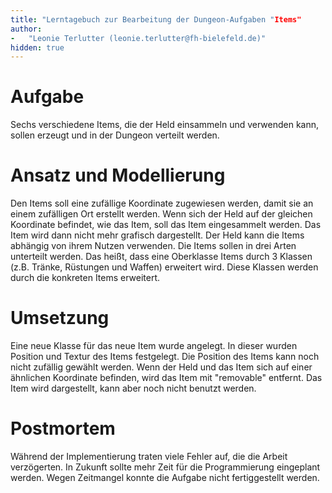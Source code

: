 ```yaml
---
title: "Lerntagebuch zur Bearbeitung der Dungeon-Aufgaben "Items"
author:
-   "Leonie Terlutter (leonie.terlutter@fh-bielefeld.de)"
hidden: true
---
```



<!--
Führen Sie zu jeder Woche zur Bearbeitung der Dungeon-Aufhaben ein
Lerntagebuch in Ihrem Team. Kopieren Sie dazu diese Vorlage und füllen
Sie den Kopf entsprechend aus.

Im Lerntagebuch sollen Sie Ihr Vorgehen bei der Bearbeitung der jeweiligen
Dungeon-Aufgaben vom ersten Schritt bis zur Abgabe der Lösung dokumentieren,
d.h. wie sind Sie die gestellte Aufgabe angegangen (und warum), was war
Ihr Plan und auf welche Probleme sind Sie bei der Umsetzung gestoßen und
wie haben Sie diese Probleme gelöst. Beachten Sie die vorgegebene Struktur.

Für jede Abgabe sollte ungefähr eine DIN-A4-Seite Text erstellt werden,
d.h. ca. 400 Wörter umfassen. Wer das Lerntagebuch nur ungenügend führt
oder es gar nicht mit abgibt, bekommt für die betreffende Abgabe 0 Punkte.

Checken Sie das Lerntagebuch mit in Ihr Projekt/Git-Repo ein.

Schreiben Sie den Text mit [Markdown](https://pandoc.org/MANUAL.html#pandocs-markdown).
Tipp: VSCode bringt einen vergleichsweise guten Markdown-Support (inkl. Preview)
bereits in der Grundinstallation mit.

Geben Sie das Lerntagebuch stets mit ab. Achtung: Wenn Sie Abbildungen
einbetten (etwa UML-Diagramme), denken Sie daran, diese auch abzugeben!
-->


# Aufgabe
Sechs verschiedene Items, die der Held einsammeln und verwenden kann, sollen erzeugt und in der Dungeon verteilt werden.
<!--
Bitte hier die zu lösende Aufgabe kurz in eigenen Worten beschreiben.
-->



# Ansatz und Modellierung

<!--
Bitte hier den Lösungsansatz kurz beschreiben:
-   Wie sollte die Aufgabe gelöst werden?
-   Welche Techniken wollten Sie einsetzen?
-   Wie sah Ihre Modellierung aus (UML-Diagramm)?
-   Worauf müssen Sie konkret achten?
-->

Den Items soll eine zufällige Koordinate zugewiesen werden, damit sie an einem zufälligen Ort erstellt werden. Wenn sich der Held auf der gleichen Koordinate befindet, wie das Item, soll das 
Item eingesammelt werden. Das Item wird dann nicht mehr grafisch dargestellt. Der Held kann die Items abhängig von ihrem Nutzen verwenden. Die Items sollen in drei Arten 
unterteilt werden. Das heißt, dass eine Oberklasse Items durch 3 Klassen (z.B. Tränke, Rüstungen und Waffen) erweitert wird. Diese Klassen werden durch die konkreten Items erweitert.


# Umsetzung

<!--
Bitte hier die Umsetzung der Lösung kurz beschreiben:
-   Was haben Sie gemacht,
-   an welchem Datum haben sie es gemacht,
-   wie lange hat es gedauert,
-   was war das Ergebnis?
-->

Eine neue Klasse für das neue Item wurde angelegt. In dieser wurden Position und Textur des Items festgelegt. Die Position des Items kann noch nicht
zufällig gewählt werden. Wenn der Held und das Item sich auf einer ähnlichen Koordinate befinden, wird das Item mit "removable" entfernt. Das Item wird dargestellt, kann aber noch nicht benutzt werden.

# Postmortem

<!--
Bitte blicken Sie auf die Aufgabe, Ihren Lösungsansatz und die Umsetzung
kritisch zurück:
-   Was hat funktioniert, was nicht? Würden Sie noch einmal so vorgehen?
-   Welche Probleme sind bei der Umsetzung Ihres Lösungsansatzes aufgetreten?
-   Wie haben Sie die Probleme letztlich gelöst?
-->

Während der Implementierung traten viele Fehler auf, die die Arbeit verzögerten. In Zukunft sollte mehr Zeit für die Programmierung eingeplant werden. Wegen Zeitmangel
konnte die Aufgabe nicht fertiggestellt werden.
